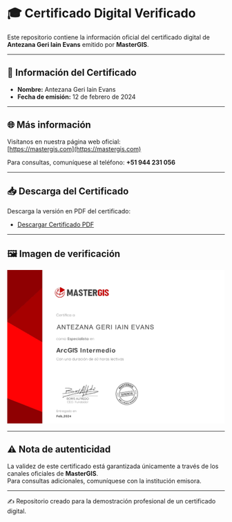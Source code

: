 # 🎓 Certificado Digital Verificado

Este repositorio contiene la información oficial del certificado digital de **Antezana Geri Iain Evans** emitido por **MasterGIS**.

---

## 📄 Información del Certificado

- **Nombre:** Antezana Geri Iain Evans  
- **Fecha de emisión:** 12 de febrero de 2024  

---

## 🌐 Más información

Visítanos en nuestra página web oficial:  
[https://mastergis.com](https://mastergis.com)  

Para consultas, comuníquese al teléfono: **+51 944 231 056**

---

## 📥 Descarga del Certificado

Descarga la versión en PDF del certificado:  
- [Descargar Certificado PDF](CERTIFICADOIAINANTEZANA.PDF)  

---

## 🖼 Imagen de verificación

![Imagen del certificado](imagen.jpg)

---

## ⚠️ Nota de autenticidad

La validez de este certificado está garantizada únicamente a través de los canales oficiales de **MasterGIS**.  
Para consultas adicionales, comuníquese con la institución emisora.

---

✍️ Repositorio creado para la demostración profesional de un certificado digital.
